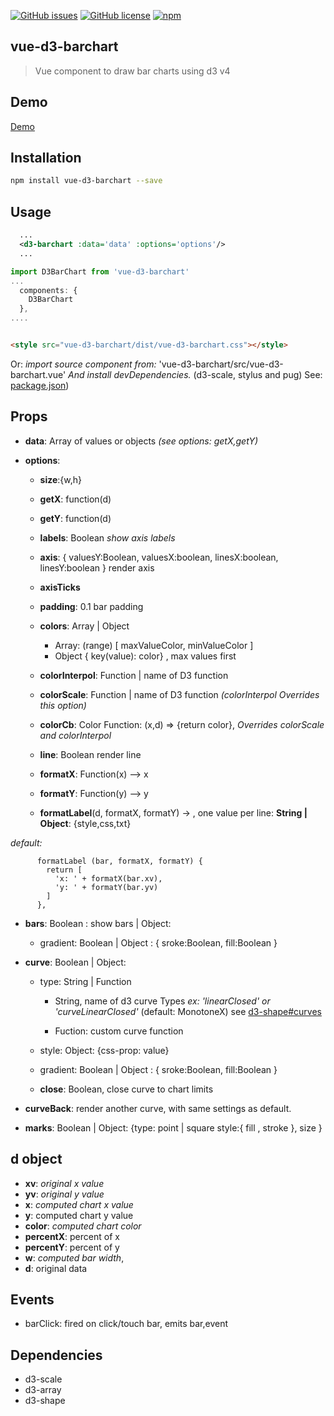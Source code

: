 
[![GitHub issues](https://img.shields.io/github/issues/emiliorizzo/vue-d3-barchart.svg)](https://github.com/emiliorizzo/vue-d3-barchart/issues) [![GitHub license](https://img.shields.io/badge/license-MIT-blue.svg)](https://raw.githubusercontent.com/emiliorizzo/vue-d3-barchart/master/LICENSE) [![npm](https://img.shields.io/npm/v/vue-d3-barchart.svg)](https://www.npmjs.com/package/vue-d3-barchart)

## vue-d3-barchart 
 > Vue component to draw bar charts using d3 v4

## Demo

[Demo](https://emiliorizzo.github.io/vue-d3-barchart/)

## Installation

``` bash
npm install vue-d3-barchart --save

```

## Usage

```xml
  ...  
  <d3-barchart :data='data' :options='options'/>
  ...

```
``` javascript  
import D3BarChart from 'vue-d3-barchart'
...
  components: {
    D3BarChart
  },
....
```
``` html

<style src="vue-d3-barchart/dist/vue-d3-barchart.css"></style>

```

Or: *import source component from:* 'vue-d3-barchart/src/vue-d3-barchart.vue'
*And install devDependencies.* (d3-scale, stylus and pug) 
See: [package.json](https://github.com/emiliorizzo/vue-d3-barchart/blob/master/package.json))


## Props

  - **data**: Array of values or objects *(see options: getX,getY)*

- **options**:
  
  - **size**:{w,h} 
  - **getX**: function(d)
  - **getY**: function(d)
  
  - **labels**: Boolean *show axis labels*
  
  - **axis**: { valuesY:Boolean, valuesX:boolean, linesX:boolean, linesY:boolean }
      render axis
  - **axisTicks**
  - **padding**: 0.1 bar padding
  
  - **colors**: Array | Object 
    - Array: (range) [ maxValueColor, minValueColor ]
    - Object { key(value): color} , max values first 

  - **colorInterpol**: Function | name of D3 function 
  - **colorScale**: Function | name of D3 function 
      *(colorInterpol Overrides this option)*
  - **colorCb**: Color Function: (x,d) => {return color}, *Overrides colorScale and colorInterpol*
  
  - **line**: Boolean
    render line
  
  - **formatX**: Function(x) --> x
  - **formatY**: Function(y) --> y
  - **formatLabel**(d, formatX, formatY) -> <Array> , one value per line: **String | Object**: {style,css,txt}

*default:*
```javasctipt
      formatLabel (bar, formatX, formatY) {
        return [
          'x: ' + formatX(bar.xv),
          'y: ' + formatY(bar.yv)
        ]
      },
```
  - **bars**: Boolean : show bars | Object: 
    - gradient: Boolean | Object : { sroke:Boolean, fill:Boolean }
  
  - **curve**: Boolean | Object:
    - type: String | Function
      
      - String, name of d3 curve Types 
        *ex: 'linearClosed' or 'curveLinearClosed'* (default: MonotoneX)
        see [d3-shape#curves](https://github.com/d3/d3-shape#curves)
      
      - Fuction: custom curve function
    - style: Object: {css-prop: value} 
    - gradient: Boolean | Object : { sroke:Boolean, fill:Boolean }
    - **close**: Boolean, close curve to chart limits
  
  - **curveBack**: render another curve, with same settings as default. 
  
  - **marks**: Boolean | Object: {type: point | square  style:{ fill , stroke }, size }


## d object
 
  - **xv**: *original x value*
  - **yv**: *original y value*
  - **x**: *computed chart x value*
  - **y**: computed chart y value
  - **color**: *computed chart color*
  - **percentX**: percent of x
  - **percentY**: percent of y
  - **w**: *computed bar width*,
  - **d**: original data

## Events

- barClick: fired on click/touch bar, emits bar,event

## Dependencies

- d3-scale
- d3-array
- d3-shape


